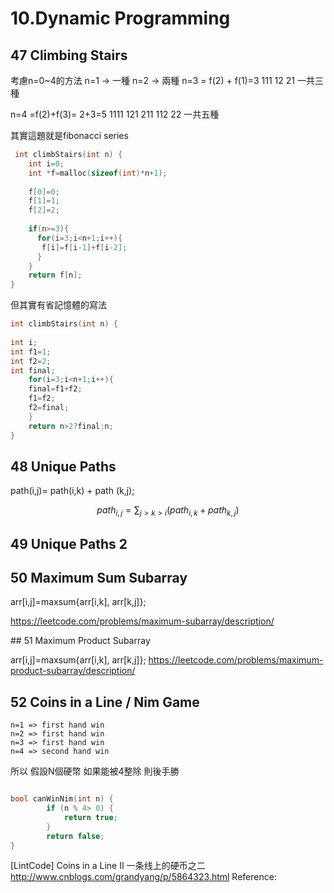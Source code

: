 # 10.Dynamic Programming

## 47 Climbing Stairs

考慮n=0~4的方法
 n=1 -> 一種
 n=2 -> 兩種
 n=3 = f(2) + f(1)=3 
     111
     12
     21
 一共三種
 
 n=4 =f(2)+f(3)= 2+3=5
     1111
     121
     211
     112
     22
 一共五種
 
 其實這題就是fibonacci series
 
```c
 int climbStairs(int n) {
    int i=0;
    int *f=malloc(sizeof(int)*n+1);
    
    f[0]=0;
    f[1]=1;
    f[2]=2;
    
    if(n>=3){
      for(i=3;i<n+1;i++){
       f[i]=f[i-1]+f[i-2];
      }
    }
    return f[n];
}
```
但其實有省記憶體的寫法
```c
int climbStairs(int n) {
    
int i;
int f1=1;
int f2=2;
int final;
    for(i=3;i<n+1;i++){
    final=f1+f2;
    f1=f2;
    f2=final;
    }
    return n>2?final:n;
}
```



## 48 Unique Paths

path(i,j)= path(i,k) + path (k,j);

$$ path_{i,j}=  \sum_{j>k>i}  (  path_{i,k} + path_{k,j}) $$




## 49 Unique Paths 2

## 50 Maximum Sum Subarray


arr[i,j]=maxsum{arr[i,k], arr[k,j]};

https://leetcode.com/problems/maximum-subarray/description/

\#\# 51 Maximum Product Subarray

arr[i,j]=maxsum{arr[i,k], arr[k,j]};
https://leetcode.com/problems/maximum-product-subarray/description/

## 52 Coins in a Line / Nim Game

  
    n=1 => first hand win
    n=2 => first hand win
    n=3 => first hand win
    n=4 => second hand win
    
所以 假設N個硬幣  如果能被4整除 則後手勝

```c

bool canWinNim(int n) { 
        if (n % 4> 0) {
            return true;
        }
        return false;
}
```
[LintCode] Coins in a Line II 一条线上的硬币之二
http://www.cnblogs.com/grandyang/p/5864323.html
Reference:
